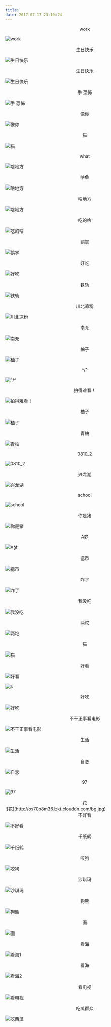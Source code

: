 ```yaml
---
title: 
date: 2017-07-17 23:10:24
---
```


<center>work</center>

![work](http://os70o8m36.bkt.clouddn.com/work.gif)


<!-- <center>生日快乐</center>

![生日快乐](http://os70o8m36.bkt.clouddn.com/IMG_20170921_195143.jpg) -->


<center>生日快乐</center>

![生日快乐](http://os70o8m36.bkt.clouddn.com/IMG_20170921_195040.jpg)


<center>生日快乐</center>

![生日快乐](http://os70o8m36.bkt.clouddn.com/IMG_20170921_195312_HDR.jpg)



<center>手 恐怖</center>

![手 恐怖](http://os70o8m36.bkt.clouddn.com/IMG_0492.JPG)


<center>像你</center>

![像你](http://os70o8m36.bkt.clouddn.com/dog.jpg)



<center>猫</center>

![猫](http://os70o8m36.bkt.clouddn.com/cat.jpg)


<center>what</center>

![啥地方](http://os70o8m36.bkt.clouddn.com/0918_1.jpg)


<center>啥鱼</center>

![啥地方](http://os70o8m36.bkt.clouddn.com/0918_2.jpg)



<center>啥地方</center>

![啥地方](http://os70o8m36.bkt.clouddn.com/IMG_0426.JPG)



<center>吃的啥</center>

![吃的啥](http://os70o8m36.bkt.clouddn.com/0830_2.jpg)


<center>鹅掌</center>

![鹅掌](http://os70o8m36.bkt.clouddn.com/ezhang.jpg)


<center>好吃</center>

![好吃](http://os70o8m36.bkt.clouddn.com/haochi.jpg)


<center>铁轨</center>

![铁轨](http://os70o8m36.bkt.clouddn.com/gui.jpg)


<center>川北凉粉</center>

![川北凉粉](http://os70o8m36.bkt.clouddn.com/liangfen.jpg)


<center>南充</center>

![南充](http://os70o8m36.bkt.clouddn.com/nanchong.jpg)


<center>柚子</center>

![柚子](http://os70o8m36.bkt.clouddn.com/boyouzi.jpg)


<center>^/^</center>

![^/^](http://os70o8m36.bkt.clouddn.com/me.jpg)


<center>拍得难看！</center>

![拍得难看！](http://os70o8m36.bkt.clouddn.com/0815_2.jpg)


<center>柚子</center>

![柚子](http://os70o8m36.bkt.clouddn.com/youzi.jpg)


<center>青柚</center>

![青柚](http://os70o8m36.bkt.clouddn.com/youzi1.jpg)


<center>0810_2</center>

![0810_2](http://os70o8m36.bkt.clouddn.com/0810_2.jpg)


<center>兴龙湖</center>

![兴龙湖](http://os70o8m36.bkt.clouddn.com/xlh.jpg)


<center>school</center>

![school](http://os70o8m36.bkt.clouddn.com/school.png)



<center>你是猪</center>

![你是猪](http://os70o8m36.bkt.clouddn.com/%E4%BD%A0%E6%98%AF%E7%8C%AA.JPG)



<center>A梦</center>

![A梦](http://os70o8m36.bkt.clouddn.com/A%E6%A2%A6.png)


<center>摁币</center>

![摁币](http://os70o8m36.bkt.clouddn.com/%E6%91%81%E5%B8%81.png)



<center>咋了</center>

![咋了](http://os70o8m36.bkt.clouddn.com/%E5%92%8B%E4%BA%86.JPG)



<center>我没吃</center>

![我没吃](http://os70o8m36.bkt.clouddn.com/%E6%88%91%E6%B2%A1%E5%90%83.JPG)

<center>两坨</center>

![两坨](http://os70o8m36.bkt.clouddn.com/%E4%B8%A4%E5%9D%A8.jpg)


<center>猫</center>

![猫](http://os70o8m36.bkt.clouddn.com/%E7%8C%AB.JPG)


<center>好看</center>

![好看](http://os70o8m36.bkt.clouddn.com/%E5%A5%BD%E7%9C%8B.JPG)


<center></center>

![s](http://os70o8m36.bkt.clouddn.com/s.jpg)


<center>好吃</center>

![好吃](http://os70o8m36.bkt.clouddn.com/%E5%A5%BD%E5%90%83.JPG)


<center>不干正事看电影</center>

![不干正事看电影](http://os70o8m36.bkt.clouddn.com/%E5%95%A5.JPG)


<center>生活</center>

![生活](http://os70o8m36.bkt.clouddn.com/%E7%94%9F%E6%B4%BB.jpg)


<center>自恋</center>

![自恋](http://os70o8m36.bkt.clouddn.com/%E8%87%AA%E6%81%8B.JPG)


<center>97</center>

![97](http://os70o8m36.bkt.clouddn.com/97.png)


<center>花</center>
![花](http://os70o8m36.bkt.clouddn.com/bg.jpg)


<center>不好看</center>

![不好看](http://os70o8m36.bkt.clouddn.com/%E4%B8%8D%E5%A5%BD%E7%9C%8B.JPG)


<center>千纸鹤</center>

![千纸鹤](http://os70o8m36.bkt.clouddn.com/%E5%8D%83%E7%BA%B8%E9%B9%A4.png)


<center>咬狗</center>

![咬狗](http://os70o8m36.bkt.clouddn.com/%E5%92%AC%E7%8B%97.JPG)


<center>沙琪玛</center>

![沙琪玛](http://os70o8m36.bkt.clouddn.com/%E6%B2%99%E7%90%AA%E7%8E%9B.JPG)


<center>狗熊</center>

![狗熊](http://os70o8m36.bkt.clouddn.com/%E7%8B%97%E7%86%8A.JPG)


<center>画</center>

![画](http://os70o8m36.bkt.clouddn.com/%E7%94%BB.jpg)


<center>看海</center>

![看海1](http://os70o8m36.bkt.clouddn.com/%E7%9C%8B%E6%B5%B71.png)


<center>看海</center>

![看海2](http://os70o8m36.bkt.clouddn.com/%E7%9C%8B%E6%B5%B72.png)



<center>看电视</center>

![看电视](http://os70o8m36.bkt.clouddn.com/%E7%9C%8B%E7%94%B5%E8%A7%86.JPG)


<center>吃瓜群众</center>

![吃西瓜](http://os70o8m36.bkt.clouddn.com/%E8%A5%BF%E7%93%9C.png)


<style>
p>a>img{
    height: auto;
}
</style>